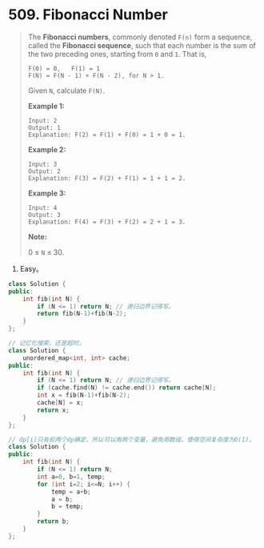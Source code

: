# 509. Fibonacci Number

> The **Fibonacci numbers**, commonly denoted `F(n)` form a sequence, called the **Fibonacci sequence**, such that each number is the sum of the two preceding ones, starting from `0` and `1`. That is,
>
> ```
> F(0) = 0,   F(1) = 1
> F(N) = F(N - 1) + F(N - 2), for N > 1.
> ```
>
> Given `N`, calculate `F(N)`.
>
> **Example 1:**
>
> ```
> Input: 2
> Output: 1
> Explanation: F(2) = F(1) + F(0) = 1 + 0 = 1.
> ```
>
> **Example 2:**
>
> ```
> Input: 3
> Output: 2
> Explanation: F(3) = F(2) + F(1) = 1 + 1 = 2.
> ```
>
> **Example 3:**
>
> ```
> Input: 4
> Output: 3
> Explanation: F(4) = F(3) + F(2) = 2 + 1 = 3.
> ```
>
> **Note:**
>
> 0 ≤ `N` ≤ 30.

1. Easy。

```cpp
class Solution {
public:
    int fib(int N) {
        if (N <= 1) return N; // 递归边界记得写。
        return fib(N-1)+fib(N-2);
    }
};
```

```cpp
// 记忆化搜索，还是超时。
class Solution {
    unordered_map<int, int> cache;
public:
    int fib(int N) {
        if (N <= 1) return N; // 递归边界记得写。
        if (cache.find(N) != cache.end()) return cache[N];
        int x = fib(N-1)+fib(N-2);
        cache[N] = x;
        return x;
    }
};
```

```cpp
// dp[i]只有前两个dp确定，所以可以用两个变量，避免用数组，使得空间复杂度为O(1)。
class Solution {
public:
    int fib(int N) {
        if (N <= 1) return N;
        int a=0, b=1, temp;
        for (int i=2; i<=N; i++) {
            temp = a+b;
            a = b;
            b = temp;
        }
        return b;
    }
};
```

